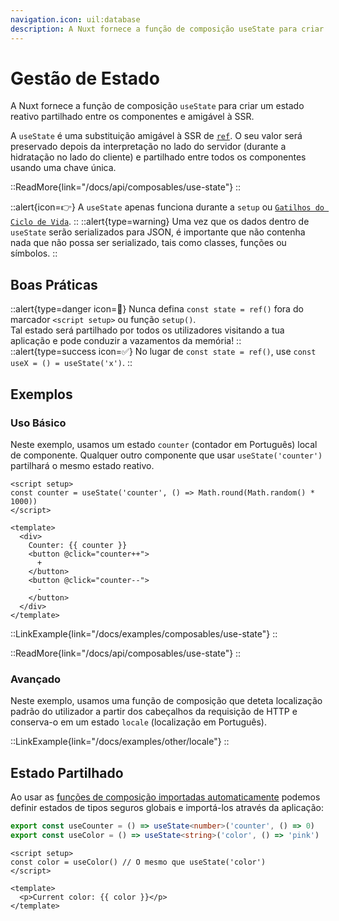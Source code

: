 ```yaml
---
navigation.icon: uil:database
description: A Nuxt fornece a função de composição useState para criar um estado partilhado reativo e amigável à SSR.
---
```


# Gestão de Estado

A Nuxt fornece a função de composição `useState` para criar um estado reativo partilhado entre os componentes e amigável à SSR.

A `useState` é uma substituição amigável à SSR de [`ref`](https://vuejs.org/api/reactivity-core#ref). O seu valor será preservado depois da interpretação no lado do servidor (durante a hidratação no lado do cliente) e partilhado entre todos os componentes usando uma chave única. 

::ReadMore{link="/docs/api/composables/use-state"}
::

::alert{icon=👉}
A `useState` apenas funciona durante a `setup` ou [`Gatilhos do Ciclo de Vida`](https://vuejs.org/api/composition-api-lifecycle#composition-api-lifecycle-hooks).
::
::alert{type=warning}
Uma vez que os dados dentro de `useState` serão serializados para JSON, é importante que não contenha nada que não possa ser serializado, tais como classes, funções ou símbolos.
::

## Boas Práticas

::alert{type=danger icon=🚨}
Nunca defina `const state = ref()` fora do marcador `<script setup>` ou função `setup()`.<br>
Tal estado será partilhado por todos os utilizadores visitando a tua aplicação e pode conduzir a vazamentos da memória!
::
::alert{type=success icon=✅}
No lugar de `const state = ref()`, use `const useX = () = useState('x')`.
::

## Exemplos

### Uso Básico

Neste exemplo, usamos um estado `counter` (contador em Português) local de componente. Qualquer outro componente que usar `useState('counter')` partilhará o mesmo estado reativo.

```vue [app.vue]
<script setup>
const counter = useState('counter', () => Math.round(Math.random() * 1000))
</script>

<template>
  <div>
    Counter: {{ counter }}
    <button @click="counter++">
      +
    </button>
    <button @click="counter--">
      -
    </button>
  </div>
</template>
```

::LinkExample{link="/docs/examples/composables/use-state"}
::

::ReadMore{link="/docs/api/composables/use-state"}
::

### Avançado

Neste exemplo, usamos uma função de composição que deteta localização padrão do utilizador a partir dos cabeçalhos da requisição de HTTP e conserva-o em um estado `locale` (localização em Português).

::LinkExample{link="/docs/examples/other/locale"}
::

## Estado Partilhado

Ao usar as [funções de composição importadas automaticamente](/docs/guide/directory-structure/composables) podemos definir estados de tipos seguros globais e importá-los através da aplicação: 

```ts [composables/states.ts]
export const useCounter = () => useState<number>('counter', () => 0)
export const useColor = () => useState<string>('color', () => 'pink')
```

```vue [app.vue]
<script setup>
const color = useColor() // O mesmo que useState('color')
</script>

<template>
  <p>Current color: {{ color }}</p>
</template>
```
